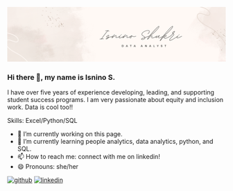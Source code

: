 ![Profile Banner](https://github.com/Isninos/Isninos/blob/5aea6ec70bd58789de3c31e09741b884f25b463f/Updated%20Banner%20.png) 
### Hi there 👋, my name is Isnino S. 

I have over five years of experience developing, leading, and supporting student success programs. I am very passionate about equity and inclusion work. Data is cool too!!

Skills: Excel/Python/SQL

- 🔭 I’m currently working on this page. 
- 🌱 I’m currently learning people analytics, data analytics, python, and SQL. 
- 📫 How to reach me: connect with me on linkedin! 
- 😄 Pronouns: she/her 


[<img src='https://cdn.jsdelivr.net/npm/simple-icons@3.0.1/icons/github.svg' alt='github' height='40'>](https://github.com/Isninos)  [<img src='https://cdn.jsdelivr.net/npm/simple-icons@3.0.1/icons/linkedin.svg' alt='linkedin' height='40'>](https://www.linkedin.com/in/isnino-shukri2//)  




<!---
Isninos/Isninos is a ✨ special ✨ repository because its `README.md` (this file) appears on your GitHub profile.
You can click the Preview link to take a look at your changes.


-->
